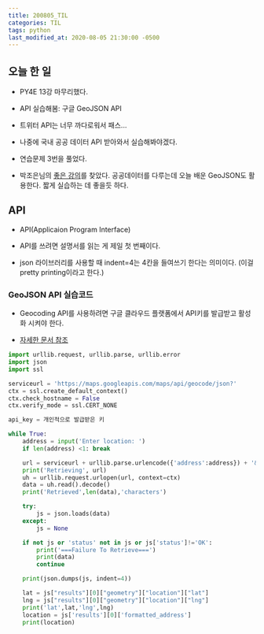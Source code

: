 ```yaml
---
title: 200805_TIL
categories: TIL
tags: python
last_modified_at: 2020-08-05 21:30:00 -0500
---
```

## 오늘 한 일

* PY4E 13강 마무리했다.

* API 실습해봄: 구글 GeoJSON API

* 트위터 API는 너무 까다로워서 패스...

* 나중에 국내 공공 데이터 API 받아와서 실습해봐야겠다.

* 연습문제 3번을 풀었다.

* 박조은님의 [좋은 강의](https://www.inflearn.com/course/%EA%B3%B5%EA%B3%B5%EB%8D%B0%EC%9D%B4%ED%84%B0%EB%A1%9C-%ED%8C%8C%EC%9D%B4%EC%8D%AC-%EB%8D%B0%EC%9D%B4%ED%84%B0-%EB%B6%84%EC%84%9D-%EC%8B%9C%EC%9E%91%ED%95%98%EA%B8%B0)를 찾았다. 공공데이터를 다루는데 오늘 배운 GeoJSON도 활용한다. 짧게 실습하는 데 좋을듯 하다.

## API

* API(Applicaion Program Interface)

* API를 쓰려면 설명서를 읽는 게 제일 첫 번째이다.

* json 라이브러리를 사용할 때 indent=4는 4칸을 들여쓰기 한다는 의미이다. (이걸 pretty printing이라고 한다.)

### GeoJSON API 실습코드

* Geocoding API를 사용하려면 구글 클라우드 플랫폼에서 API키를 발급받고 활성화 시켜야 한다.

* [자세한 문서 참조](https://developers.google.com/maps/documentation/geocoding/get-api-key)

```python
import urllib.request, urllib.parse, urllib.error
import json
import ssl

serviceurl = 'https://maps.googleapis.com/maps/api/geocode/json?'
ctx = ssl.create_default_context()
ctx.check_hostname = False
ctx.verify_mode = ssl.CERT_NONE

api_key = 개인적으로 발급받은 키

while True:
    address = input('Enter location: ')
    if len(address) <1: break

    url = serviceurl + urllib.parse.urlencode({'address':address}) + '&key=' + api_key
    print('Retrieving', url)
    uh = urllib.request.urlopen(url, context=ctx)
    data = uh.read().decode()
    print('Retrieved',len(data),'characters')

    try:
        js = json.loads(data)
    except:
        js = None

    if not js or 'status' not in js or js['status']!='OK':
        print('===Failure To Retrieve===')
        print(data)
        continue

    print(json.dumps(js, indent=4))

    lat = js["results"][0]["geometry"]["location"]["lat"]
    lng = js["results"][0]["geometry"]["location"]["lng"]
    print('lat',lat,'lng',lng)
    location = js['results'][0]['formatted_address']
    print(location)
```



